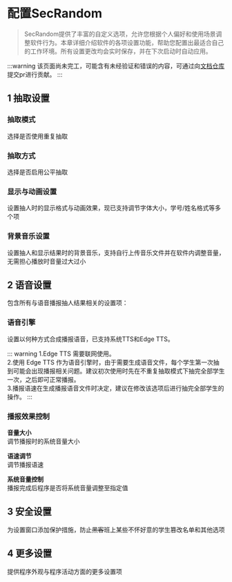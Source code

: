# 配置SecRandom

<ArticleMetadata />

> SecRandom提供了丰富的自定义选项，允许您根据个人偏好和使用场景调整软件行为。本章详细介绍软件的各项设置功能，帮助您配置出最适合自己的工作环境。所有设置更改均会实时保存，并在下次启动时自动应用。

:::warning
该页面尚未完工，可能含有未经验证和错误的内容，可通过向[文档仓库](https://github.com/SECTL/SecRandom-docs)提交pr进行贡献。
:::

## 1 抽取设置

### 抽取模式
选择是否使用重复抽取

### 抽取方式
选择是否启用公平抽取

### 显示与动画设置
设置抽人时的显示格式与动画效果，现已支持调节字体大小，学号/姓名格式等多个项

### 背景音乐设置
设置抽人和显示结果时的背景音乐，支持自行上传音乐文件并在软件内调整音量，无需担心播放时音量过大过小

## 2 语音设置
包含所有与语音播报抽人结果相关的设置项：

### 语音引擎
设置以何种方式合成播报语音，已支持系统TTS和Edge TTS。

::: warning
1.Edge TTS 需要联网使用。  
2.使用 Edge TTS 作为语音引擎时，由于需要生成语音文件，每个学生第一次抽到可能会出现播报相关问题。建议初次使用时先在不重复抽取模式下抽完全部学生一次，之后即可正常播报。  
3.播报语速在生成播报语音文件时决定，建议在修改该选项后进行抽完全部学生的操作。
:::

### 播报效果控制  
**音量大小**  
调节播报时的系统音量大小  

**语速调节**  
调节播报语速  

**系统音量控制**  
播报完成后程序是否将系统音量调整至指定值

## 3 安全设置
为设置窗口添加保护措施，防止~~黑客~~班上某些不怀好意的学生篡改名单和其他选项

## 4 更多设置
提供程序外观与程序活动方面的更多设置项  
